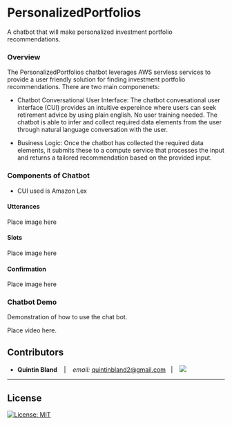 # PersonalizedPortfolios
A chatbot that will make personalized investment portfolio recommendations.

### Overview
The PersonalizedPortfolios chatbot leverages AWS servless services to provide a user friendly solution for finding investment portfolio recommendations. There are two main componenets:

* Chatbot Conversational User Interface: The chatbot convesational user interface (CUI) provides an intuitive expereince where users can seek retirement advice by using plain english. No user training needed. The chatbot is able to infer and collect required data elements from the user through natural language conversation with the user.

* Business Logic: Once the chatbot has collected the required data elements, it submits these to a compute service that processes the input and returns a tailored recommendation based on the provided input.

### Components of Chatbot
* CUI used is Amazon Lex

#### Utterances 
Place image here

#### Slots
Place image here

#### Confirmation
Place image here

### Chatbot Demo
Demonstration of how to use the chat bot. 

Place video here. 


## Contributors


*  **Quintin Bland** <span>&nbsp;&nbsp;</span> |
<span>&nbsp;&nbsp;</span> *email:* quintinbland2@gmail.com <span>&nbsp;&nbsp;</span>|
<span>&nbsp;&nbsp;</span> <a href="https://www.linkedin.com/in/quintin-bland-a2b94310b/"><img src="https://img.shields.io/badge/-Quintin_Bland-0077B5?style=flat-square&logo=Linkedin&logoColor=white"/></a> 

---

## License

[![License: MIT](https://img.shields.io/badge/License-MIT-yellow.svg)](LICENSE)